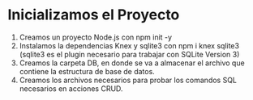# Inicializamos el Proyecto

1. Creamos un proyecto Node.js con npm init -y
2. Instalamos la dependencias Knex y sqlite3 con npm i knex sqlite3  (sqlite3 es el plugin necesario para trabajar con SQLite Version 3) 
3. Creamos la carpeta DB, en donde se va a almacenar el archivo que contiene la estructura de base de datos.
4. Creamos los archivos necesarios para probar los comandos SQL necesarios en acciones CRUD.
